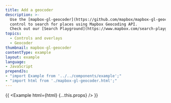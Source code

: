 ```yaml
---
title: Add a geocoder
description: >-
  Use the [mapbox-gl-geocoder](https://github.com/mapbox/mapbox-gl-geocoder)
  control to search for places using Mapbox Geocoding API.
  Check out our [Search Playground](https://www.mapbox.com/search-playground/) to explore geocoding query parameters and how they affect the results.
topics:
  - Controls and overlays
  - Geocoder
thumbnail: mapbox-gl-geocoder
contentType: example
layout: example
language:
- JavaScript
prependJs:
- "import Example from '../../components/example';"
- "import html from './mapbox-gl-geocoder.html';"
---
```


{{ <Example html={html} {...this.props} /> }}
